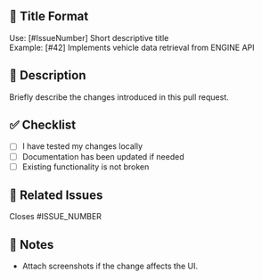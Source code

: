 ## 🔖 Title Format

Use: [#IssueNumber] Short descriptive title  
Example: [#42] Implements vehicle data retrieval from ENGINE API

## 📝 Description

Briefly describe the changes introduced in this pull request.

## ✅ Checklist

- [ ] I have tested my changes locally
- [ ] Documentation has been updated if needed
- [ ] Existing functionality is not broken

## 🔗 Related Issues

Closes #ISSUE_NUMBER

## 🧠 Notes

- Attach screenshots if the change affects the UI.

